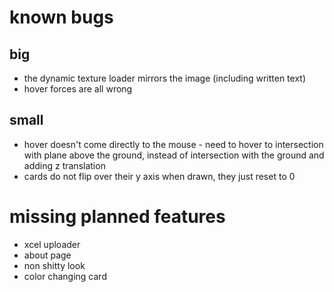 # known bugs
## big
* the dynamic texture loader mirrors the image (including written text)
* hover forces are all wrong
## small
* hover doesn't come directly to the mouse - need to hover to intersection with plane above the ground, instead of intersection with the ground and adding z translation
* cards do not flip over their y axis when drawn, they just reset to 0

# missing planned features
* xcel uploader
* about page
* non shitty look
* color changing card